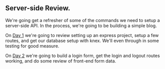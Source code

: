 ## Server-side Review. 

We're going get a refresher of some of the commands we need to setup a server-side API. In the process, we're going to be building a simple blog.

On [Day 1](./day1/readme.md) we're going to review setting up an express project, setup a few routes, and get our database setup with knex. We'll even through in some testing for good measure.

On [Day 2](./day2/readme.md) we're going to build a login form, get the login and logout routes working, and do some review of front-end form data.
